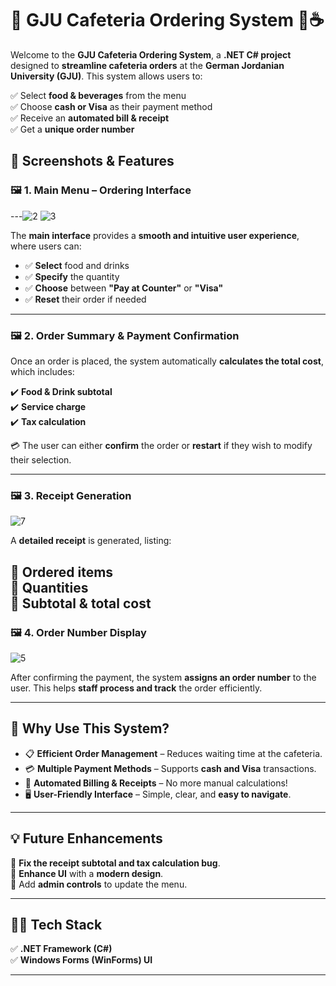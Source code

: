 # 🏫 GJU Cafeteria Ordering System 🍔☕

Welcome to the **GJU Cafeteria Ordering System**, a **.NET C# project** designed to **streamline cafeteria orders** at the **German Jordanian University (GJU)**. This system allows users to:

✅ Select **food & beverages** from the menu  
✅ Choose **cash or Visa** as their payment method  
✅ Receive an **automated bill & receipt**  
✅ Get a **unique order number**




## 📸 Screenshots & Features

### 🖼️ **1. Main Menu – Ordering Interface**

---![2](https://github.com/user-attachments/assets/b8dcb22b-3c49-4532-afeb-919211403e35)
![3](https://github.com/user-attachments/assets/a80fa040-4dd0-4ac8-b48e-0bf99080975f)

The **main interface** provides a **smooth and intuitive user experience**, where users can:  

- ✅ **Select** food and drinks  
- ✅ **Specify** the quantity  
- ✅ **Choose** between **"Pay at Counter"** or **"Visa"**  
- ✅ **Reset** their order if needed  

---

### 🖼️ **2. Order Summary & Payment Confirmation**


Once an order is placed, the system automatically **calculates the total cost**, which includes:  

✔️ **Food & Drink subtotal**  
✔️ **Service charge**  
✔️ **Tax calculation**  

💳 The user can either **confirm** the order or **restart** if they wish to modify their selection.

---

### 🖼️ **3. Receipt Generation**

![7](https://github.com/user-attachments/assets/74f1328e-ccb3-443f-a48c-661a458fded9)

A **detailed receipt** is generated, listing:  

🔹 Ordered **items**  
🔹 **Quantities**  
🔹 **Subtotal & total cost**  
---

### 🖼️ **4. Order Number Display**

![5](https://github.com/user-attachments/assets/84734d87-c379-4052-b5ad-3da7420c29d2)

After confirming the payment, the system **assigns an order number** to the user. This helps **staff process and track** the order efficiently.

---

## 🚀 **Why Use This System?**
- 📋 **Efficient Order Management** – Reduces waiting time at the cafeteria.  
- 💳 **Multiple Payment Methods** – Supports **cash and Visa** transactions.  
- 🧾 **Automated Billing & Receipts** – No more manual calculations!  
- 🖥️ **User-Friendly Interface** – Simple, clear, and **easy to navigate**.  

---

## 💡 **Future Enhancements**
🔹 **Fix the receipt subtotal and tax calculation bug**.  
🔹 **Enhance UI** with a **modern design**.  
🔹 Add **admin controls** to update the menu.  

---

## 👨‍💻 **Tech Stack**
✅ **.NET Framework (C#)**  
✅ **Windows Forms (WinForms) UI**  

---
